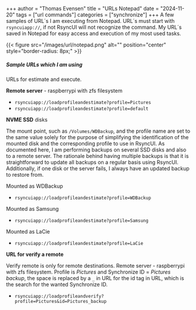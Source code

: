 +++
author = "Thomas Evensen"
title = "URLs Notepad"
date = "2024-11-20"
tags = ["url commands"]
categories = ["synchronize"]
+++
A few samples of URL´s I am executing from Notepad. URL´s must start with `rsyncuiapp://`, if not RsyncUI will not recognize the command.  My URL´s saved in Notepad for easy access and execution of my most used tasks.

{{< figure src="/images/url/notepad.png" alt="" position="center" style="border-radius: 8px;" >}}

##### Sample URLs which I am using

URLs for estimate and execute.

**Remote server** - raspberrypi with zfs filesystem

- `rsyncuiapp://loadprofileandestimate?profile=Pictures`
- `rsyncuiapp://loadprofileandestimate?profile=default`

**NVME SSD** disks

The mount point, such as `/Volumes/WDBackup`, and the profile name are set to the same value solely for the purpose of simplifying the identification of the mounted disk and the corresponding profile to use in RsyncUI. As documented here, I am performing backups on several SSD disks and also to a remote server. The rationale behind having multiple backups is that it is straightforward to update all backups on a regular basis using RsyncUI. Additionally, if one disk or the server fails, I always have an updated backup to restore from.

Mounted as WDBackup

- `rsyncuiapp://loadprofileandestimate?profile=WDBackup`

Mounted as Samsung

- `rsyncuiapp://loadprofileandestimate?profile=Samsung`

Mounted as LaCie

- `rsyncuiapp://loadprofileandestimate?profile=LaCie`

**URL for verify a remote**

Verify remote is only for remote destinations. Remote server - raspberrypi with zfs filesystem. Profile is *Pictures* and Synchronize ID = *Pictures backup*, the space is replaced by a `_` in URL for the id tag in URL, which is the search for the wanted Synchronize ID.

- `rsyncuiapp://loadprofileandverify?profile=Pictures&id=Pictures_backup`

